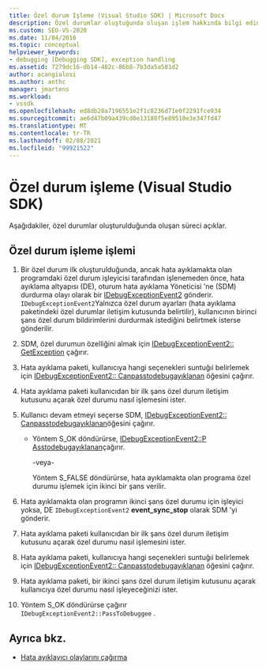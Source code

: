 ```yaml
---
title: Özel durum Işleme (Visual Studio SDK) | Microsoft Docs
description: Özel durumlar oluştuğunda oluşan işlem hakkında bilgi edinin. Bu makalede, ilgili tüm adımlar açıklanmaktadır.
ms.custom: SEO-VS-2020
ms.date: 11/04/2016
ms.topic: conceptual
helpviewer_keywords:
- debugging [Debugging SDK], exception handling
ms.assetid: 7279dc16-db14-482c-86b8-7b3da5a581d2
author: acangialosi
ms.author: anthc
manager: jmartens
ms.workload:
- vssdk
ms.openlocfilehash: ed8db28a7196551e2f1c8236d71e0f2291fce934
ms.sourcegitcommit: ae6d47b09a439cd0e13180f5e89510e3e347fd47
ms.translationtype: MT
ms.contentlocale: tr-TR
ms.lasthandoff: 02/08/2021
ms.locfileid: "99921522"
---
```

# <a name="exception-handling-visual-studio-sdk"></a>Özel durum işleme (Visual Studio SDK)
Aşağıdakiler, özel durumlar oluşturulduğunda oluşan süreci açıklar.

## <a name="exception-handling-process"></a>Özel durum işleme işlemi

1. Bir özel durum ilk oluşturulduğunda, ancak hata ayıklamakta olan programdaki özel durum işleyicisi tarafından işlenemeden önce, hata ayıklama altyapısı (DE), oturum hata ayıklama Yöneticisi 'ne (SDM) durdurma olayı olarak bir [IDebugExceptionEvent2](../../extensibility/debugger/reference/idebugexceptionevent2.md) gönderir. `IDebugExceptionEvent2`Yalnızca özel durum ayarları (hata ayıklama paketindeki özel durumlar iletişim kutusunda belirtilir), kullanıcının birinci şans özel durum bildirimlerini durdurmak istediğini belirtmek isterse gönderilir.

2. SDM, özel durumun özelliğini almak için [IDebugExceptionEvent2:: GetException](../../extensibility/debugger/reference/idebugexceptionevent2-getexception.md) çağırır.

3. Hata ayıklama paketi, kullanıcıya hangi seçenekleri suntuğıi belirlemek için [IDebugExceptionEvent2:: Canpasstodebugayıklanan](../../extensibility/debugger/reference/idebugexceptionevent2-canpasstodebuggee.md) öğesini çağırır.

4. Hata ayıklama paketi kullanıcıdan bir ilk şans özel durum iletişim kutusunu açarak özel durumu nasıl işlemesini ister.

5. Kullanıcı devam etmeyi seçerse SDM, [IDebugExceptionEvent2:: Canpasstodebugayıklanan](../../extensibility/debugger/reference/idebugexceptionevent2-canpasstodebuggee.md)öğesini çağırır.

    - Yöntem S_OK döndürürse, [IDebugExceptionEvent2::P Asstodebugayıklanan](../../extensibility/debugger/reference/idebugexceptionevent2-passtodebuggee.md)çağırır.

         -veya-

         Yöntem S_FALSE döndürürse, hata ayıklamakta olan programa özel durumu işlemek için ikinci bir şans verilir.

6. Hata ayıklamakta olan programın ikinci şans özel durumu için işleyici yoksa, DE `IDebugExceptionEvent2` **event_sync_stop** olarak SDM 'yi gönderir.

7. Hata ayıklama paketi kullanıcıdan bir ilk şans özel durum iletişim kutusunu açarak özel durumu nasıl işlemesini ister.

8. Hata ayıklama paketi, kullanıcıya hangi seçenekleri suntuğıi belirlemek için [IDebugExceptionEvent2:: Canpasstodebugayıklanan](../../extensibility/debugger/reference/idebugexceptionevent2-canpasstodebuggee.md) öğesini çağırır.

9. Hata ayıklama paketi, bir ikinci şans özel durum iletişim kutusunu açarak kullanıcıya özel durumu nasıl işleyeceğinizi ister.

10. Yöntem S_OK döndürürse çağırır `IDebugExceptionEvent2::PassToDebuggee` .

## <a name="see-also"></a>Ayrıca bkz.
- [Hata ayıklayıcı olaylarını çağırma](../../extensibility/debugger/calling-debugger-events.md)
